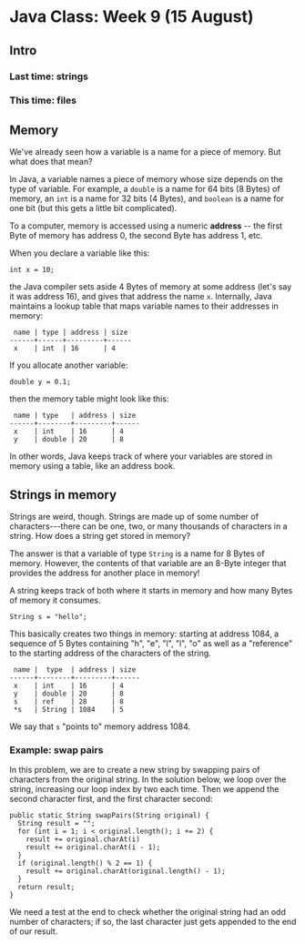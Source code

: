 # Java Class: Week 9 (15 August)

## Intro

### Last time: strings

### This time: files

## Memory

We've already seen how a variable is a name for a piece of memory. But what does
that mean?

In Java, a variable names a piece of memory whose size depends on the type of
variable. For example, a ``double`` is a name for 64 bits (8 Bytes) of memory,
an ``int`` is a name for 32 bits (4 Bytes), and ``boolean`` is a name for one
bit (but this gets a little bit complicated).

To a computer, memory is accessed using a numeric **address** -- the first Byte
of memory has address 0, the second Byte has address 1, etc.

When you declare a variable like this:

    int x = 10;

the Java compiler sets aside 4 Bytes of memory at some address (let's say it was
address 16), and gives that address the name ``x``. Internally, Java maintains a
lookup table that maps variable names to their addresses in memory:

     name | type | address | size
    ------+------+---------+------
     x    | int  | 16      | 4

If you allocate another variable:

    double y = 0.1;

then the memory table might look like this:

     name | type   | address | size
    ------+--------+---------+------
     x    | int    | 16      | 4
     y    | double | 20      | 8

In other words, Java keeps track of where your variables are stored in memory
using a table, like an address book.

## Strings in memory

Strings are weird, though. Strings are made up of some number of
characters---there can be one, two, or many thousands of characters in a string.
How does a string get stored in memory?

The answer is that a variable of type ``String`` is a name for 8 Bytes of
memory. However, the contents of that variable are an 8-Byte integer that
provides the address for another place in memory!

A string keeps track of both where it starts in memory and how many Bytes of
memory it consumes.

    String s = "hello";

This basically creates two things in memory: starting at address 1084, a
sequence of 5 Bytes containing "h", "e", "l", "l", "o" as well as a "reference"
to the starting address of the characters of the string.

     name |  type  | address | size
    ------+--------+---------+------
     x    | int    | 16      | 4
     y    | double | 20      | 8
     s    | ref    | 28      | 8
     *s   | String | 1084    | 5

We say that ``s`` "points to" memory address 1084.

### Example: swap pairs

In this problem, we are to create a new string by swapping pairs of characters
from the original string. In the solution below, we loop over the string,
increasing our loop index by two each time. Then we append the second character
first, and the first character second:

    public static String swapPairs(String original) {
      String result = "";
      for (int i = 1; i < original.length(); i += 2) {
        result += original.charAt(i)
        result += original.charAt(i - 1);
      }
      if (original.length() % 2 == 1) {
        result += original.charAt(original.length() - 1);
      }
      return result;
    }

We need a test at the end to check whether the original string had an odd number
of characters; if so, the last character just gets appended to the end of our
result.

